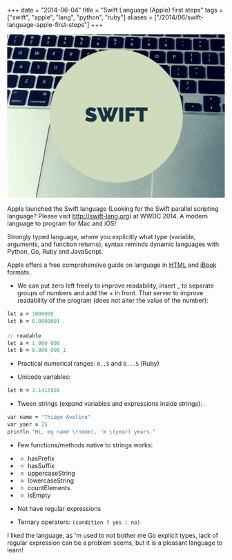 +++
date = "2014-06-04"
title = "Swift Language (Apple) first steps"
tags = ["swift", "apple", "lang", "python", "ruby"]
aliases = ["/2014/06/swift-language-apple-first-steps"]
+++

![swift programming](/swift-programming.png#center)

Apple launched the Swift language (Looking for the Swift parallel scripting
language? Please visit http://swift-lang.org) at WWDC 2014. A modern language
to program for Mac and iOS!

Strongly typed language, where you explicitly what type (variable, arguments,
and function returns), syntax reminds dynamic languages with
Python, Go, Ruby and JavaScript.

Apple offers a free comprehensive guide on language in
[HTML](https://developer.apple.com/library/prerelease/ios/documentation/Swift/Conceptual/Swift_Programming_Language/) and
[iBook](https://itunes.apple.com/us/book/the-swift-programming-language/id881256329?mt=11) formats.


* We can put zero left freely to improve readability, insert _ to separate groups
of numbers and add the + in front. That server to improve readability of the
program (does not alter the value of the number):


```ruby
let a = 1000000
let b = 0.0000001

// readable
let a = 1_000_000
let b = 0.000_000_1
```


* Practical numerical ranges: `0..5` and `0...5` (Ruby)


* Unicode variables:


```ruby
let π = 3.1415926
```


* Tween strings (expand variables and expressions inside strings):


```ruby
var name = "Thiago Avelino"
var yaer = 25
println "Hi, my name \(name), 'm \(year) years."
```


* Few functions/methods native to strings works:

* * hasPrefix
* * hasSuffix
* * uppercaseString
* * lowercaseString
* * countElements
* * isEmpty


* Not have regular expressions


* Ternary operators: `(condition ? yes : no)`


I liked the language, as 'm used to not bother me Go explicit types, lack of
regular expression can be a problem seems, but it is a pleasant language to
learn!
